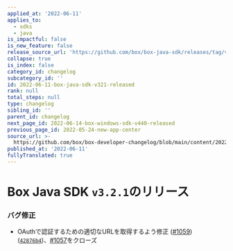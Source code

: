 ```yaml
---
applied_at: '2022-06-11'
applies_to:
  - sdks
  - java
is_impactful: false
is_new_feature: false
release_source_url: 'https://github.com/box/box-java-sdk/releases/tag/v3.2.1'
collapse: true
is_index: false
category_id: changelog
subcategory_id: ''
id: 2022-06-11-box-java-sdk-v321-released
rank: null
total_steps: null
type: changelog
sibling_id: ''
parent_id: changelog
next_page_id: 2022-06-14-box-windows-sdk-v440-released
previous_page_id: 2022-05-24-new-app-center
source_url: >-
  https://github.com/box/box-developer-changelog/blob/main/content/2022/06-11-box-java-sdk-v321-released.md
published_at: '2022-06-11'
fullyTranslated: true
---
```

# Box Java SDK `v3.2.1`のリリース

### バグ修正

* OAuthで認証するための適切なURLを取得するよう修正 ([#1059][1]) ([`42876b4`][2])、[#1057][3]をクローズ

[1]: https://github.com/box/box-java-sdk/issues/1059

[2]: https://github.com/box/box-java-sdk/commit/42876b45ccdb7fa6f357186cecaba051abf1c269

[3]: https://github.com/box/box-java-sdk/issues/1057
